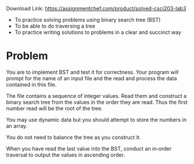Download Link: https://assignmentchef.com/product/solved-csci203-lab3
<br>
<ul>

 <li>To practice solving problems using binary search tree (BST)</li>

 <li>To be able to do traversing a tree</li>

 <li>To practice writing solutions to problems in a clear and succinct way</li>

</ul>

<h1>Problem</h1>

You are to implement BST and test it for correctness. Your program will prompt for the name of an input file and the read and process the data contained in this file.

The file contains a sequence of integer values. Read them and construct a binary search tree from  the values in the order they are read. Thus the first number read will be the root of the tree.

You may use dynamic data but you should attempt to store the numbers in an array.

You do not need to balance the tree as you construct it.

When you have read the last value into the BST, conduct an in‐order traversal to output the values in ascending order.